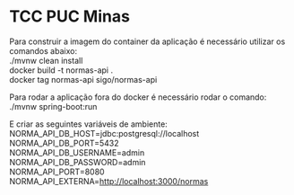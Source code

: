 # TCC PUC Minas  

Para construir a imagem do container da aplicação é necessário utilizar os comandos abaixo:  
 ./mvnw clean install  
 docker build -t normas-api .  
 docker tag normas-api sigo/normas-api  
  
Para rodar a aplicação fora do docker é necessário rodar o comando:  
 ./mvnw spring-boot:run  
  
E criar as seguintes variáveis de ambiente:  
 NORMA_API_DB_HOST=jdbc:postgresql://localhost  
 NORMA_API_DB_PORT=5432  
 NORMA_API_DB_USERNAME=admin  
 NORMA_API_DB_PASSWORD=admin  
 NORMA_API_PORT=8080  
 NORMA_API_EXTERNA=<http://localhost:3000/normas>
